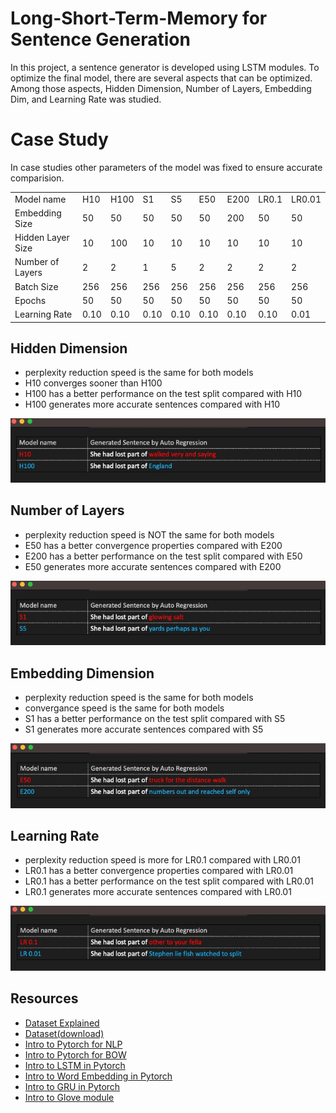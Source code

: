 # Long-Short-Term-Memory for Sentence Generation

In this project, a sentence generator is developed using LSTM modules. To optimize the final model, there are several aspects that can be optimized. Among those aspects, Hidden Dimension, Number of Layers, Embedding Dim, and Learning Rate was studied.

# Case Study
In case studies other parameters of the model was fixed to ensure accurate comparision.

<table>
  <tr>
    <td> Model name </td>
    <td> H10 </td>
    <td> H100 </td>
    <td> S1</td>
    <td> S5 </td>
    <td> E50 </td>
    <td> E200 </td>
    <td> LR0.1 </td>
    <td> LR0.01 </td>
  </tr>
  <tr>
    <td> Embedding Size </td>
    <td> 50 </td>
    <td> 50 </td>
    <td> 50</td>
    <td> 50 </td>
    <td> 50 </td>
    <td> 200 </td>
    <td> 50 </td>
    <td> 50 </td>
  </tr>
  <tr>
    <td> Hidden Layer Size </td>
    <td> 10 </td>
    <td> 100 </td>
    <td> 10</td>
    <td> 10 </td>
    <td> 10 </td>
    <td> 10 </td>
    <td> 10 </td>
    <td> 10 </td>
  </tr>
  <tr>
    <td> Number of Layers </td>
    <td> 2 </td>
    <td> 2 </td>
    <td> 1</td>
    <td> 5 </td>
    <td> 2 </td>
    <td> 2 </td>
    <td> 2 </td>
    <td> 2 </td>
  </tr>
  <tr>
    <td> Batch Size </td>
    <td> 256 </td>
    <td> 256 </td>
    <td> 256</td>
    <td> 256 </td>
    <td> 256 </td>
    <td> 256 </td>
    <td> 256 </td>
    <td> 256 </td>
  </tr>
   <tr>
    <td> Epochs </td>
    <td> 50 </td>
    <td> 50 </td>
    <td> 50</td>
    <td> 50 </td>
    <td> 50 </td>
    <td> 50 </td>
    <td> 50 </td>
    <td> 50 </td>
  </tr>
  <tr>
    <td> Learning Rate </td>
    <td> 0.10 </td>
    <td> 0.10 </td>
    <td> 0.10 </td>
    <td> 0.10 </td>
    <td> 0.10 </td>
    <td> 0.10 </td>
    <td> 0.10 </td>
    <td> 0.01 </td>
  </tr>
</table>

## Hidden Dimension
 - perplexity reduction speed is the same for both models
 - H10 converges sooner than H100
 - H100 has a better performance on the test split compared with H10
 - H100 generates more accurate sentences compared with H10
 
![Hidden Image](https://github.com/SajjadPSavoji/Language_Modelling_LSTM/blob/main/Asset/Screen%20Shot%202022-09-28%20at%203.04.51%20PM.jpeg)

## Number of Layers
 - perplexity reduction speed is NOT the same for both models
 - E50 has a better convergence properties compared with E200
 - E200 has a better performance on the test split compared with E50
 - E50 generates more accurate sentences compared with E200
 
![Hidden Image](https://github.com/SajjadPSavoji/Language_Modelling_LSTM/blob/main/Asset/Screen%20Shot%202022-09-28%20at%203.05.07%20PM.jpeg)

## Embedding Dimension

 - perplexity reduction speed is the same for both models
 - convergance speed is the same for both models
 - S1 has a better performance on the test split compared with S5
 - S1 generates more accurate sentences compared with S5

![Hidden Image](https://github.com/SajjadPSavoji/Language_Modelling_LSTM/blob/main/Asset/Screen%20Shot%202022-09-28%20at%203.05.22%20PM.jpeg)

## Learning Rate

 - perplexity reduction speed is more for LR0.1 compared with LR0.01
 - LR0.1 has a better convergence properties compared with LR0.01
 - LR0.1 has a better performance on the test split compared with LR0.01
 - LR0.1 generates more accurate sentences compared with LR0.01

![Hidden Image](https://github.com/SajjadPSavoji/Language_Modelling_LSTM/blob/main/Asset/Screen%20Shot%202022-09-28%20at%203.05.38%20PM.jpeg)

## Resources
* [Dataset Explained](https://www.reddit.com/r/MachineLearning/comments/ji7y06/p_dataset_of_196640_books_in_plain_text_for/)
* [Dataset(download)](https://the-eye.eu/public/AI/pile_preliminary_components/books1.tar.gz)
* [Intro to Pytorch for NLP](https://pytorch.org/tutorials/beginner/nlp/pytorch_tutorial.html#sphx-glr-beginner-nlp-pytorch-tutorial-py)
* [Intro to Pytorch for BOW](https://pytorch.org/tutorials/beginner/nlp/deep_learning_tutorial.html#sphx-glr-beginner-nlp-deep-learning-tutorial-py)
* [Intro to LSTM in Pytorch](https://pytorch.org/tutorials/beginner/nlp/deep_learning_tutorial.html#sphx-glr-beginner-nlp-deep-learning-tutorial-py)
* [Intro to Word Embedding in Pytorch](https://pytorch.org/docs/stable/generated/torch.nn.Embedding.html)
* [Intro to GRU in Pytorch](https://pytorch.org/docs/stable/generated/torch.nn.Embedding.html)
* [Intro to Glove module](https://pytorchnlp.readthedocs.io/en/latest/source/torchnlp.word_to_vector.html)
